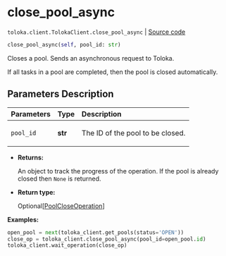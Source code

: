 # close_pool_async
`toloka.client.TolokaClient.close_pool_async` | [Source code](https://github.com/Toloka/toloka-kit/blob/v1.2.3/src/client/__init__.py#L1521)

```python
close_pool_async(self, pool_id: str)
```

Closes a pool. Sends an asynchronous request to Toloka.


If all tasks in a pool are completed, then the pool is closed automatically.

## Parameters Description

| Parameters | Type | Description |
| :----------| :----| :-----------|
`pool_id`|**str**|<p>The ID of the pool to be closed.</p>

* **Returns:**

  An object to track the progress of the operation. If the pool is already closed then `None` is returned.

* **Return type:**

  Optional\[[PoolCloseOperation](toloka.client.operations.PoolCloseOperation.md)\]

**Examples:**


```python
open_pool = next(toloka_client.get_pools(status='OPEN'))
close_op = toloka_client.close_pool_async(pool_id=open_pool.id)
toloka_client.wait_operation(close_op)
```
